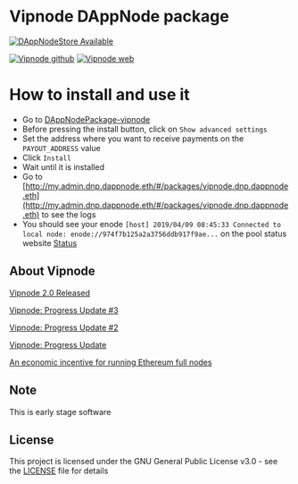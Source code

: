 # Vipnode DAppNode package

[![DAppNodeStore Available](https://img.shields.io/badge/DAppNodeStore-Available-brightgreen.svg)](http://my.admin.dnp.dappnode.eth/#/installer/vipnode.dnp.dappnode.eth)

[![Vipnode github](https://img.shields.io/badge/Goerli-Github-blue.svg)](https://github.com/vipnode/vipnode)
[![Vipnode web](https://img.shields.io/badge/Goerli-Gitter-753a88.svg)](https://https://vipnode.org)

# How to install and use it

* Go to [DAppNodePackage-vipnode](http://my.admin.dnp.dappnode.eth/#/installer/vipnode.dnp.dappnode.eth)
* Before pressing the install button, click on `Show advanced settings`
* Set the address where you want to receive payments on the `PAYOUT_ADDRESS` value
* Click `Install`
* Wait until it is installed
* Go to [http://my.admin.dnp.dappnode.eth/#/packages/vipnode.dnp.dappnode.eth](http://my.admin.dnp.dappnode.eth/#/packages/vipnode.dnp.dappnode.eth) to see the logs
* You should see your enode `[host] 2019/04/09 08:45:33 Connected to local node: enode://974f7b125a2a3756ddb917f9ae...` on the pool status website [Status](https://vipnode.org/status)

## About Vipnode

[Vipnode 2.0 Released](https://medium.com/vipnode/vipnode-2-0-released-9af1d65b4552)

[Vipnode: Progress Update #3](https://medium.com/vipnode/vipnode-progress-update-3-16b07037d3b3)

[Vipnode: Progress Update #2](https://medium.com/vipnode/vipnode-progress-update-2-6e7c65d7d638)

[Vipnode: Progress Update](https://medium.com/vipnode/vipnode-progress-update-b3b53e4ea7a2)

[An economic incentive for running Ethereum full nodes](https://medium.com/vipnode/an-economic-incentive-for-running-ethereum-full-nodes-ecc0c9ebe22)

## Note

This is early stage software

## License

This project is licensed under the GNU General Public License v3.0 - see the [LICENSE](LICENSE) file for details
